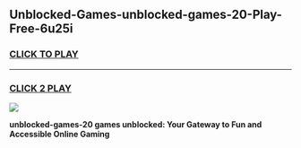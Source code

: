 
## Unblocked-Games-unblocked-games-20-Play-Free-6u25i
<h3>
<a href="https://premium76.site?title=unblocked-games-20&ref=10A">CLICK TO PLAY</a></h3>
<hr>

<h3>
<a href="https://premium76.site?title=unblocked-games-20&ref=10A">CLICK 2 PLAY</a>
  
</h3>

<a href="https://premium76.site?title=unblocked-games-20&ref=10A"><img src="https://clearcache.store/games.png"></a>


**unblocked-games-20 games unblocked: Your Gateway to Fun and Accessible Online Gaming**
